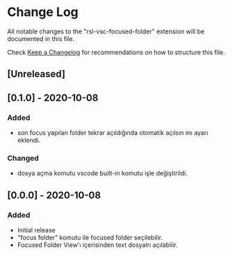 # Change Log

All notable changes to the "rsl-vsc-focused-folder" extension will be documented in this file.

Check [Keep a Changelog](http://keepachangelog.com/) for recommendations on how to structure this file.

## [Unreleased]
## [0.1.0] - 2020-10-08
### Added
- son focus yapılan folder tekrar açıldığında otomatik açılsın mı ayarı eklendi.
### Changed
- dosya açma komutu vscode built-in komutu işle değiştirildi.
## [0.0.0] - 2020-10-08
### Added
- Initial release
- "focus folder" komutu ile focused folder seçilebilir.
- Focused Folder View'ı içerisinden text dosyalrı açılabilir.